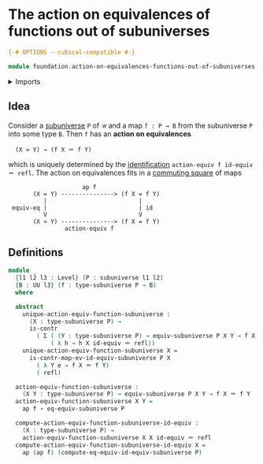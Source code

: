 # The action on equivalences of functions out of subuniverses

```agda
{-# OPTIONS --cubical-compatible #-}

module foundation.action-on-equivalences-functions-out-of-subuniverses where
```

<details><summary>Imports</summary>

```agda
open import foundation.action-on-identifications-functions
open import foundation.dependent-pair-types
open import foundation.equivalence-induction
open import foundation.subuniverses
open import foundation.universe-levels

open import foundation-core.contractible-types
open import foundation-core.equivalences
open import foundation-core.function-types
open import foundation-core.identity-types
```

</details>

## Idea

Consider a [subuniverse](foundation.subuniverses.md) `P` of `𝒰` and a map
`f : P → B` from the subuniverse `P` into some type `B`. Then `f` has an
**action on equivalences**

```text
  (X ≃ Y) → (f X ＝ f Y)
```

which is uniquely determined by the
[identification](foundation-core.identity-types.md)
`action-equiv f id-equiv ＝ refl`. The action on equivalences fits in a
[commuting square](foundation.commuting-squares-of-maps.md) of maps

```text
                     ap f
       (X = Y) ---------------> (f X = f Y)
          |                          |
 equiv-eq |                          | id
          V                          V
       (X ≃ Y) ---------------> (f X = f Y)
                action-equiv f
```

## Definitions

```agda
module _
  {l1 l2 l3 : Level} (P : subuniverse l1 l2)
  {B : UU l3} (f : type-subuniverse P → B)
  where

  abstract
    unique-action-equiv-function-subuniverse :
      (X : type-subuniverse P) →
      is-contr
        ( Σ ( (Y : type-subuniverse P) → equiv-subuniverse P X Y → f X ＝ f Y)
            ( λ h → h X id-equiv ＝ refl))
    unique-action-equiv-function-subuniverse X =
      is-contr-map-ev-id-equiv-subuniverse P X
        ( λ Y e → f X ＝ f Y)
        ( refl)

  action-equiv-function-subuniverse :
    (X Y : type-subuniverse P) → equiv-subuniverse P X Y → f X ＝ f Y
  action-equiv-function-subuniverse X Y =
    ap f ∘ eq-equiv-subuniverse P

  compute-action-equiv-function-subuniverse-id-equiv :
    (X : type-subuniverse P) →
    action-equiv-function-subuniverse X X id-equiv ＝ refl
  compute-action-equiv-function-subuniverse-id-equiv X =
    ap (ap f) (compute-eq-equiv-id-equiv-subuniverse P)
```
